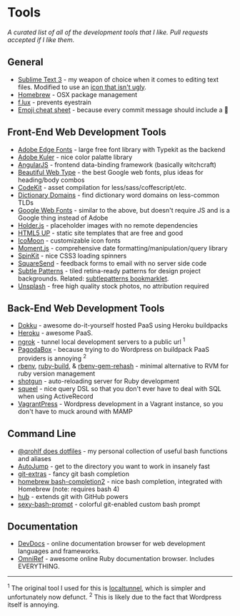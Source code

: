 # Tools
*A curated list of all of the development tools that I like. Pull requests accepted if I like them.*

## General
- [Sublime Text 3](http://www.sublimetext.com/3) - my weapon of choice when it comes to editing text files. Modified to use an [icon that isn't ugly](http://dribbble.com/shots/311515-A-Sublime-Text-2-Icon-that-is-less-horrible).
- [Homebrew](http://brew.sh) - OSX package management
- [f.lux](http://justgetflux.com) - prevents eyestrain
- [Emoji cheat sheet](http://www.emoji-cheat-sheet.com) - because every commit message should include a :panda_face:

##  Front-End Web Development Tools
- [Adobe Edge Fonts](https://edgewebfonts.adobe.com/index) - large free font library with Typekit as the backend
- [Adobe Kuler](https://kuler.adobe.com) - nice color palatte library
- [AngularJS](http://angularjs.org) - frontend data-binding framework (basically witchcraft)
- [Beautiful Web Type](http://hellohappy.org/beautiful-web-type/) - the best Google web fonts, plus ideas for heading/body combos
- [CodeKit](https://incident57.com/codekit/) - asset compilation for less/sass/coffescript/etc.
- [Dictionary Domains](http://www.dictionarydomains.co) - find dictionary word domains on less-common TLDs
- [Google Web Fonts](https://www.google.com/fonts) - similar to the above, but doesn't require JS and is a Google thing instead of Adobe
- [Holder.js](http://imsky.github.io/holder/) - placeholder images with no remote dependencies
- [HTML5 UP](http://html5up.net) - static site templates that are free and good
- [IcoMoon](http://icomoon.io) - customizable icon fonts
- [Moment.js](http://momentjs.com) - comprehensive date formatting/manipulation/query library
- [SpinKit](http://tobiasahlin.com/spinkit/) - nice CSS3 loading spinners
- [SquareSend](https://squaresend.com) - feedback forms to email with no server side code
- [Subtle Patterns](http://subtlepatterns.com) - tiled retina-ready patterns for design project backgrounds. Related: [subtlepatterns bookmarklet](http://bradjasper.com/subtle-patterns-bookmarklet/#.UxvLKNwwfXk).
- [Unsplash](http://unsplash.com) - free high quality stock photos, no attribution required

## Back-End Web Development Tools
- [Dokku](https://github.com/progrium/dokku) - awesome do-it-yourself hosted PaaS using Heroku buildpacks
- [Heroku](https://www.heroku.com) - awesome PaaS.
- [ngrok](https://ngrok.com) - tunnel local development servers to a public url <sup>1</sup>
- [PagodaBox](https://pagodabox.com) - because trying to do Wordpress on buildpack PaaS providers is annoying <sup>2</sup>
- [rbenv](https://github.com/sstephenson/rbenv), [ruby-build](https://github.com/sstephenson/ruby-build), & [rbenv-gem-rehash](https://github.com/sstephenson/rbenv-gem-rehash) - minimal alternative to RVM for ruby version management
- [shotgun](https://github.com/rtomayko/shotgun) - auto-reloading server for Ruby development
- [squeel](https://github.com/activerecord-hackery/squeel) - nice query DSL so that you don't ever have to deal with SQL when using ActiveRecord
- [VagrantPress](http://vagrantpress.org) - Wordpress development in a Vagrant instance, so you don't have to muck around with MAMP

## Command Line
- [@qrohlf does dotfiles](https://github.com/qrohlf/dotfiles) - my personal collection of useful bash functions and aliases
- [AutoJump](https://github.com/joelthelion/autojump) - get to the directory you want to work in insanely fast
- [git-extras](https://github.com/visionmedia/git-extras) - fancy git bash completion
- [homebrew bash-completion2](https://github.com/Homebrew/homebrew-versions/blob/master/bash-completion2.rb) - nice bash completion, integrated with Homebrew (note: requires bash 4)
- [hub](https://github.com/github/hub) - extends git with GitHub powers
- [sexy-bash-prompt](https://github.com/twolfson/sexy-bash-prompt) - colorful git-enabled custom bash prompt

## Documentation
- [DevDocs](http://devdocs.io) - online documentation browser for web development languages and frameworks.
- [OmniRef](http://www.omniref.com) - awesome online Ruby documentation browser. Includes EVERYTHING.

-----
<sup>1</sup> The original tool I used for this is [localtunnel](https://github.com/progrium/localtunnel), which is simpler and unfortunately now defunct.
<sup>2</sup> This is likely due to the fact that Wordpress itself is annoying.  